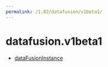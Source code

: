 ```yaml
---
permalink: /1.82/datafusion/v1beta1/
---
```


# datafusion.v1beta1



* [dataFusionInstance](dataFusionInstance.md)